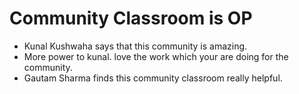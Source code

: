 # Community Classroom is OP

- Kunal Kushwaha says that this community is amazing.
- More power to kunal. love the work which your are doing for the community.
- Gautam Sharma finds this community classroom really helpful.
